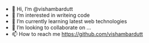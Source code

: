 - 👋 Hi, I’m @vishambardutt
- 👀 I’m interested in writeing  code
- 🌱 I’m currently learning latest web technologies
- 💞️ I’m looking to collaborate on ...
- 📫 How to reach me https://github.com/vishambardutt

<!---
vishambardutt/vishambardutt is a ✨ special ✨ repository because its `README.md` (this file) appears on your GitHub profile.
You can click the Preview link to take a look at your changes.
--->
